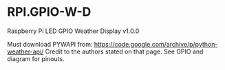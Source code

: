 # RPI.GPIO-W-D

Raspberry Pi LED GPIO Weather Display v1.0.0

Must download PYWAPI from: https://code.google.com/archive/p/python-weather-api/
Credit to the authors stated on that page.
See GPIO and diagram for pinouts.
